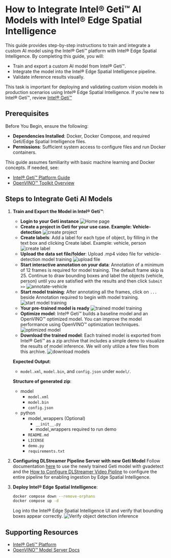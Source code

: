 # How to Integrate Intel® Geti™ AI Models with Intel® Edge Spatial Intelligence

This guide provides step-by-step instructions to train and integrate a custom AI model using the Intel® Geti™ platform with Intel® Edge Spatial Intelligence. By completing this guide, you will:

- Train and export a custom AI model from Intel® Geti™.
- Integrate the model into the Intel® Edge Spatial Intelligence pipeline.
- Validate inference results visually.

This task is important for deploying and validating custom vision models in production scenarios using Intel® Edge Spatial Intelligence. If you’re new to Intel® Geti™, review [Intel® Geti™](https://geti.intel.com)

## Prerequisites

Before You Begin, ensure the following:

- **Dependencies Installed**: Docker, Docker Compose, and required Geti/Edge Spatial Intelligence files.
- **Permissions**: Sufficient system access to configure files and run Docker containers.

This guide assumes familiarity with basic machine learning and Docker concepts. If needed, see:

- [Intel® Geti™ Platform Guide](https://geti.intel.com/platform)
- [OpenVINO™ Toolkit Overview](https://docs.openvino.ai/latest/index.html)

## Steps to Integrate Geti AI Models

1. **Train and Export the Model in Intel® Geti™**:
   - **Login to your Geti instance**
     ![Home page](images/geti/homepage.png)
   - **Create a project in Geti for your use case. Example: Vehicle-detection**
     ![create project](images/geti/create-project.png)
   - **Create labels**: Add a label for each type of object, by filling in the text box and clicking Create label. Example: vehicle, person
     ![create label](images/geti/create-label.png)
   - **Upload the data set file/folder**: Upload .mp4 video file for vehicle-detection model training
     ![upload file](images/geti/upload-videofile.png)
   - **Start interactive annotation on your data**: Annotation of a minimum of 12 frames is required for model training. The default frame skip is 25. Continue to draw bounding boxes and label the objects (vehicle, person) until you are satisfied with the results and then click `Submit >>`
     ![annotate-vehicle](images/geti/annotate-vehicle.png)
   - **Start model training**: After annotating all the frames, click on `...` beside Annotation required to begin with model training.
     ![start model training](images/geti/model-training.png)
   - **Your pre-trained model is ready**
     ![trained model training](images/geti/trained-model.png)
   - **Optimize model**: Intel® Geti™ builds a baseline model and an OpenVINO™ optimized model. You can improve the model performance using OpenVINO™ optimization techniques.
     ![optimized model](images/geti/optimize-model.png)
   - **Download the trained model**: Each trained model is exported from Intel® Geti™ as a zip archive that includes a simple demo to visualize the results of model inference. We will only utilize a few files from this archive.
     ![download models](images/geti/download-model.png)

   **Expected Output**:
   - `model.xml`, `model.bin`, and `config.json` under `model/`.

   **Structure of generated zip**:
   - model
     - `model.xml`
     - `model.bin`
     - `config.json`
   - python
     - model_wrappers (Optional)
       - `__init__.py`
       - model_wrappers required to run demo
     - `README.md`
     - `LICENSE`
     - `demo.py`
     - `requirements.txt`

2. **Configuring DLStreamer Pipeline Server with new Geti Model**
   Follow documentation [here](https://github.com/open-edge-platform/edge-ai-libraries/blob/main/microservices/dlstreamer-pipeline-server/docs/user-guide/get-started.md) to use the newly trained Geti model with gvadetect and the [How to Configure DLStreamer Video Pipline](How-to-configure-dlstreamer-video-pipeline.md) to configure the entire pipeline for enabling ingestion by Edge Spatial Intelligence.

3. **Deploy Intel® Edge Spatial Intelligence**:

   ```bash
   docker compose down --remove-orphans
   docker compose up -d
   ```

   Log into the Intel® Edge Spatial Intelligence UI and verify that bounding boxes appear correctly.
   ![Verify object detection inference](images/geti/verify-model-ui.png)

## Supporting Resources

- [Intel® Geti™ Platform](https://geti.intel.com/platform)
- [OpenVINO™ Model Server Docs](https://docs.openvino.ai/latest/ovms_what_is_openvino_model_server.html)

